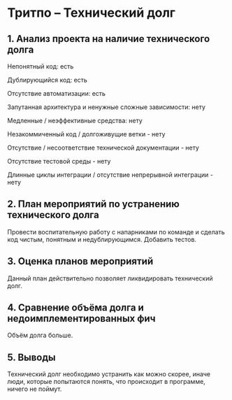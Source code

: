 # Тритпо – Технический долг
## 1. Анализ проекта на наличие технического долга
Непонятный код: есть

Дублирующийся код: есть

Отсутствие автоматизации: есть

Запутанная архитектура и ненужные сложные зависимости: нету

Медленные / неэффективные средства: нету

Незакоммиченный код / долгоживущие ветки - нету

Отсутствие / несоответствие технической документации - нету

Отсутствие тестовой среды - нету

Длинные циклы интеграции / отсутствие непрерывной интеграции - нету

## 2. План мероприятий по устранению технического долга
Провести воспитательную работу с напарниками по команде и сделать код чистым, понятным и недублирующимся. Добавить тестов.
## 3. Оценка планов мероприятий
Данный план действительно позволяет ликвидировать технический долг.
## 4. Сравнение объёма долга и недоимплементированных фич
Объём долга больше.
## 5. Выводы
Технический долг необходимо устранить как можно скорее, иначе люди, которые попытаются понять, что происходит в программе, ничего не поймут.
